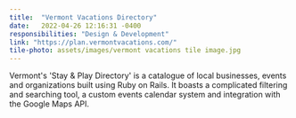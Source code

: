 ```yaml
---
title:  "Vermont Vacations Directory"
date:   2022-04-26 12:16:31 -0400
responsibilities: "Design & Development"
link: "https://plan.vermontvacations.com/"
tile-photo: assets/images/vermont vacations tile image.jpg
---
```

Vermont's 'Stay & Play Directory' is a catalogue of local businesses, events and organizations built using Ruby on Rails.  It boasts a complicated filtering and searching tool, a custom events calendar system and integration with the Google Maps API.